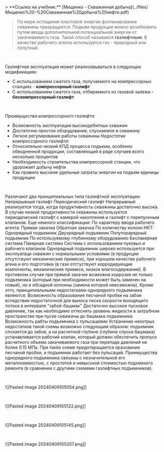 
<br>
> **Ссылка на учебник:** [Мищенко - Скважинная добыча](../files/Мищенко%20-%20Скважинная%20добыча%20нефти.pdf)
<br>

> По мере истощения пластовой энергии фонтанирование скважины прекращается. Подъем продукции можно возобновить путем ввода дополнительной потенциальной энергии от закачиваемого газа. Такой способ называеся **газлифтным**. В качестве рабочего агента используется газ - природный или попутный. 


<br>

Газлифтная эксплуатация может реализовываться в следующих модификациях: 
- С использованием сжатого газа, получаемого на компрессорных станциях - **компрессорный газлифт** 
- С использованием сжатого газа, отбираемого из газовой залежи - **бескомпрессорный газлифт** 

<br>

 *Преимущества компрессорного газлифта*: 
 - Возможность эксплуатации высокодебитных скважин 
 - Достаточно простое оборудование, спускаемое в скважину 
 - Легкое регулирование работы скважины 
 *Недостатки компрессорного газлифта*: 
 - Относительно низкий КПД процесса подъема, особенно обводненной продукции, составляющий в ряде случаев всего несколько процентов 
 - Необходимость строительства компрессорной станции, что удорожает добычу нефти 
 - Как правило высокие удельные затраты энергии на подъем единицы продукции 
 <br>
 
Различают два принципиальных типа газлифтной эксплуатации: Непрерывный газлифт Переодический газлифт Непрерывный реализуется тогда, когда продуктивность скважины достаточно высока. В случае низкой продуктивности скважины используется периодический газлифт с камерой накопления и газлифт с перепускным клапаном. Еще немного классификации: По характеру ввода рабочего агента: Прямая закачка Обратная закачка По количеству колонн НКТ: Однорядный подъемник Двухрядный подъемник Полуторарядный подъемник По используемому глубинному оборудованию Беспакерная система Пакерная система Система с использованием пуковых и рабочего клапанов Однорядный подъемник широко используется при эксплуатаци скважин с нормальными условиями (в продукции отсутствуют механические примеси), при хорошем качестве рабочего агена и его подготовки (в газе отстуствуют корродирующие компоненты, механические примеси, низкое влагосодержание). В противном случае при прямой закачке возможна коррозия не только подъемника (который при необходимости может быть заменен на новый), но и обсадной колонны (замена которой невозможна). Кроме этго, принципиальными недостатками однорядного подъемника являются: Возможность образования песчаной пробки на забое вследствии недостаточной для выноса песка скорости воходящего потока в интервале "забой-башмак" Достаточно высокое пусковое давление, так как необходимо оттеснять уровень жидкости в затрубном пространстве при пуске скважины до башмака подъемника Возможность рабты подъемника с пульсациями Устранение некотрых недостатков такой схемы возможно следующим образом: подъемник спскается до забоя, а на расчетной глубине (глубине спуска башмака) устанавливается рабочий клапан, который должен обеспечить пропуск расчетного объема закачиваемого газа при перепаде давлений не более 0.15 МПа. При такйо схеме предотвращается оразование песчаной пробки, и подъемник работает без пульсаций. Преимущества однорядного подъемника связаны с незначительной его металлоемкостью, с простотой и невысокой стоимостью подземного ремонта (в сравнении с другими схемами газлифтных подъемников).

<br>

![[Pasted image 20240409105054.png]]

<br>


![[Pasted image 20240409105122.png]]

<br>


![[Pasted image 20240409105145.png]]

<br>


![[Pasted image 20240409105207.png]]
